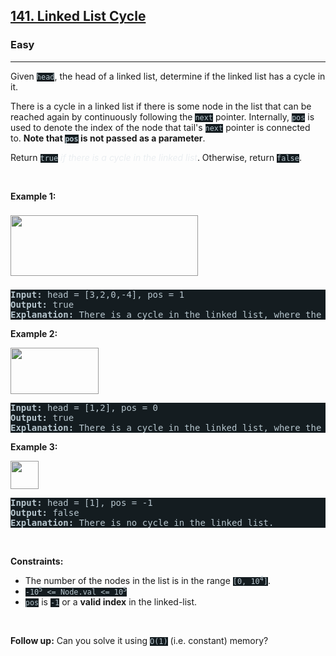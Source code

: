 <h2><a href="https://leetcode.com/problems/linked-list-cycle/">141. Linked List Cycle</a></h2><h3>Easy</h3><hr><div style="border-color: rgb(91, 119, 134) !important;"><p style="border-color: rgb(91, 119, 134) !important;">Given <code style="background-color: rgb(20, 28, 32) !important; color: rgb(183, 198, 206) !important; border-color: rgb(84, 109, 121) !important;">head</code>, the head of a linked list, determine if the linked list has a cycle in it.</p>

<p style="border-color: rgb(91, 119, 134) !important;">There is a cycle in a linked list if there is some node in the list that can be reached again by continuously following the&nbsp;<code style="background-color: rgb(20, 28, 32) !important; color: rgb(183, 198, 206) !important; border-color: rgb(84, 109, 121) !important;">next</code>&nbsp;pointer. Internally, <code style="background-color: rgb(20, 28, 32) !important; color: rgb(183, 198, 206) !important; border-color: rgb(84, 109, 121) !important;">pos</code>&nbsp;is used to denote the index of the node that&nbsp;tail's&nbsp;<code style="background-color: rgb(20, 28, 32) !important; color: rgb(183, 198, 206) !important; border-color: rgb(84, 109, 121) !important;">next</code>&nbsp;pointer is connected to.&nbsp;<strong style="border-color: rgb(91, 119, 134) !important;">Note that&nbsp;<code style="background-color: rgb(20, 28, 32) !important; color: rgb(183, 198, 206) !important; border-color: rgb(84, 109, 121) !important;">pos</code>&nbsp;is not passed as a parameter</strong>.</p>

<p style="border-color: rgb(91, 119, 134) !important;">Return&nbsp;<code style="background-color: rgb(20, 28, 32) !important; color: rgb(183, 198, 206) !important; border-color: rgb(84, 109, 121) !important;">true</code><em style="color: rgb(234, 238, 241) !important; border-color: rgb(91, 119, 134) !important;"> if there is a cycle in the linked list</em>. Otherwise, return <code style="background-color: rgb(20, 28, 32) !important; color: rgb(183, 198, 206) !important; border-color: rgb(84, 109, 121) !important;">false</code>.</p>

<p style="border-color: rgb(91, 119, 134) !important;">&nbsp;</p>
<p style="border-color: rgb(91, 119, 134) !important;"><strong class="example" style="border-color: rgb(91, 119, 134) !important;">Example 1:</strong></p>
<img alt="" src="https://assets.leetcode.com/uploads/2018/12/07/circularlinkedlist.png" style="width: 300px; height: 97px; margin-top: 8px; margin-bottom: 8px; filter: saturate(0.9) brightness(0.8);">
<pre style="background-color: rgb(20, 28, 32) !important; color: rgb(183, 198, 206) !important; border-color: rgb(83, 109, 122) !important;"><strong style="border-color: rgb(83, 109, 122) !important;">Input:</strong> head = [3,2,0,-4], pos = 1
<strong style="border-color: rgb(83, 109, 122) !important;">Output:</strong> true
<strong style="border-color: rgb(83, 109, 122) !important;">Explanation:</strong> There is a cycle in the linked list, where the tail connects to the 1st node (0-indexed).
</pre>

<p style="border-color: rgb(91, 119, 134) !important;"><strong class="example" style="border-color: rgb(91, 119, 134) !important;">Example 2:</strong></p>
<img alt="" src="https://assets.leetcode.com/uploads/2018/12/07/circularlinkedlist_test2.png" style="width: 141px; height: 74px; filter: saturate(0.9) brightness(0.8);">
<pre style="background-color: rgb(20, 28, 32) !important; color: rgb(183, 198, 206) !important; border-color: rgb(83, 109, 122) !important;"><strong style="border-color: rgb(83, 109, 122) !important;">Input:</strong> head = [1,2], pos = 0
<strong style="border-color: rgb(83, 109, 122) !important;">Output:</strong> true
<strong style="border-color: rgb(83, 109, 122) !important;">Explanation:</strong> There is a cycle in the linked list, where the tail connects to the 0th node.
</pre>

<p style="border-color: rgb(91, 119, 134) !important;"><strong class="example" style="border-color: rgb(91, 119, 134) !important;">Example 3:</strong></p>
<img alt="" src="https://assets.leetcode.com/uploads/2018/12/07/circularlinkedlist_test3.png" style="width: 45px; height: 45px; filter: saturate(0.9) brightness(0.8);">
<pre style="background-color: rgb(20, 28, 32) !important; color: rgb(183, 198, 206) !important; border-color: rgb(83, 109, 122) !important;"><strong style="border-color: rgb(83, 109, 122) !important;">Input:</strong> head = [1], pos = -1
<strong style="border-color: rgb(83, 109, 122) !important;">Output:</strong> false
<strong style="border-color: rgb(83, 109, 122) !important;">Explanation:</strong> There is no cycle in the linked list.
</pre>

<p style="border-color: rgb(91, 119, 134) !important;">&nbsp;</p>
<p style="border-color: rgb(91, 119, 134) !important;"><strong style="border-color: rgb(91, 119, 134) !important;">Constraints:</strong></p>

<ul style="border-color: rgb(91, 119, 134) !important;">
	<li style="border-color: rgb(91, 119, 134) !important;">The number of the nodes in the list is in the range <code style="background-color: rgb(20, 28, 32) !important; color: rgb(183, 198, 206) !important; border-color: rgb(84, 109, 121) !important;">[0, 10<sup style="border-color: rgb(84, 109, 121) !important;">4</sup>]</code>.</li>
	<li style="border-color: rgb(91, 119, 134) !important;"><code style="background-color: rgb(20, 28, 32) !important; color: rgb(183, 198, 206) !important; border-color: rgb(84, 109, 121) !important;">-10<sup style="border-color: rgb(84, 109, 121) !important;">5</sup> &lt;= Node.val &lt;= 10<sup style="border-color: rgb(84, 109, 121) !important;">5</sup></code></li>
	<li style="border-color: rgb(91, 119, 134) !important;"><code style="background-color: rgb(20, 28, 32) !important; color: rgb(183, 198, 206) !important; border-color: rgb(84, 109, 121) !important;">pos</code> is <code style="background-color: rgb(20, 28, 32) !important; color: rgb(183, 198, 206) !important; border-color: rgb(84, 109, 121) !important;">-1</code> or a <strong style="border-color: rgb(91, 119, 134) !important;">valid index</strong> in the linked-list.</li>
</ul>

<p style="border-color: rgb(91, 119, 134) !important;">&nbsp;</p>
<p style="border-color: rgb(91, 119, 134) !important;"><strong style="border-color: rgb(91, 119, 134) !important;">Follow up:</strong> Can you solve it using <code style="background-color: rgb(20, 28, 32) !important; color: rgb(183, 198, 206) !important; border-color: rgb(84, 109, 121) !important;">O(1)</code> (i.e. constant) memory?</p>
</div>